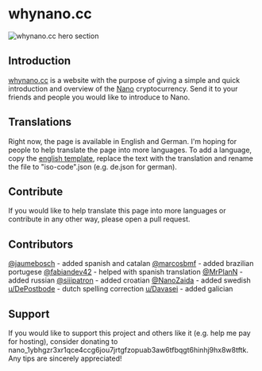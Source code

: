 # whynano.cc



![whynano.cc hero section](readme/hero.png)

## Introduction

[whynano.cc](whynano.cc) is a website with the purpose of giving a simple and quick introduction and overview of the [Nano](www.nano.org) cryptocurrency. Send it to your friends and people you would like to introduce to Nano.



## Translations

Right now, the page is available in English and German. I'm hoping for people to help translate the page into more languages. To add a language, copy the [english template](languages/en.json), replace the text with the translation and rename the file to "iso-code".json (e.g. de.json for german).





## Contribute

If you would like to help translate this page into more languages or contribute in any other way, please open a pull request.


## Contributors

[@jaumebosch](https://www.twitter.com/jaumebosch) - added spanish and catalan
[@marcosbmf](https://www.twitter.com/marcosbmf) - added brazilian portugese
[@fabiandev42](https://twitter.com/fabiandev42) - helped with spanish translation
[@MrPlanN](https://twitter.com/MrPlanN) - added russian
[@siiipatron](https://twitter.com/siiipatron) - added croatian
[@NanoZaida](https://twitter.com/NanoZaida) - added swedish
[u/DePostbode](https://www.reddit.com/user/DePostbode) - dutch spelling correction
[u/Davasei](https://www.reddit.com/user/Davasei) - added galician

## Support

If you would like to support this project and others like it (e.g. help me pay for hosting), consider donating to nano_1ybhgzr3xr1qce4ccg6jou7jrtgfzopuab3aw6tfbqgt6hinhj9hx8w8tftk. Any tips are sincerely appreciated!